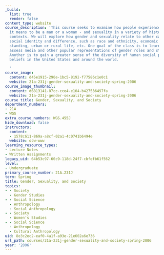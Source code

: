 ```yaml
---
_build:
  list: true
  render: false
content_type: website
course_description: 'This course seeks to examine how people experience gender - what
  it means to be a man or a woman - and sexuality in a variety of historical and cultural
  contexts. We will explore how gender and sexuality relate to other categories of
  social identity and difference, such as race and ethnicity, economic and social
  standing, urban or rural life, etc. One goal of the class is to learn how to critically
  assess media and other popular representations of gender roles and stereotypes.
  Another is to gain a greater sense of the diversity of human social practices and
  beliefs in the United States and around the world.

  '
course_image:
  content: d45e1915-290e-1bc5-8192-f77586c1e0c1
  website: 21a-231j-gender-sexuality-and-society-spring-2006
course_image_thumbnail:
  content: d6813141-87cc-cce4-e104-b427536497fa
  website: 21a-231j-gender-sexuality-and-society-spring-2006
course_title: Gender, Sexuality, and Society
department_numbers:
- 21A
- WGS
extra_course_numbers: WGS.455J
hide_download: false
instructors:
  content:
  - 1578c611-869a-a8cf-02a1-4c0741b6494e
  website: ocw-www
learning_resource_types:
- Lecture Notes
- Written Assignments
legacy_uid: 64b53c97-60c9-118d-24f7-cbfefb61f562
level:
- Undergraduate
primary_course_number: 21A.231J
term: Spring
title: Gender, Sexuality, and Society
topics:
- - Society
  - Gender Studies
- - Social Science
  - Anthropology
  - Social Anthropology
- - Society
  - Women's Studies
- - Social Science
  - Anthropology
  - Cultural Anthropology
uid: 8e3c2ec2-eaf0-4a1f-a93e-21e602a6e736
url_path: courses/21a-231j-gender-sexuality-and-society-spring-2006
year: '2006'
---
```

